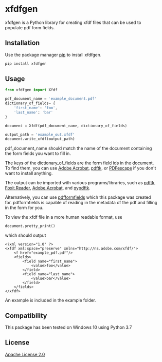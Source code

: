 # xfdfgen

xfdfgen is a Python library for creating xfdf files that can be used to populate pdf form fields.

## Installation

Use the package manager [pip](https://pip.pypa.io/en/stable/) to install xfdfgen.

```bash
pip install xfdfgen
```

## Usage

```python
from xfdfgen import Xfdf

pdf_document_name = 'example_document.pdf'
dictionary_of_fields= {
    'first_name': 'foo',
    'last_name': 'bar'
}

document = Xfdf(pdf_document_name, dictionary_of_fields)

output_path = 'example_out.xfdf'
document.write_xfdf(output_path)
```

pdf_document_name should match the name of the document containing the form fields you want to fill in.

The keys of the dictionary_of_fields are the form field ids 
in the document. To find them, you can use 
[Adobe Acrobat](https://acrobat.adobe.com/us/en/acrobat.html),
[pdftk](https://www.pdflabs.com/tools/pdftk-the-pdf-toolkit/),
or [PDFescape](https://www.pdfescape.com/open/) if you don't want
to install anything.
   
The output can be imported with various programs/libraries, such as
[pdftk](https://www.pdflabs.com/tools/pdftk-the-pdf-toolkit/),
[Foxit Reader](https://www.foxitsoftware.com/),
[Adobe Acrobat](https://acrobat.adobe.com/us/en/acrobat.html),
and [pypdftk](https://github.com/revolunet/pypdftk).

Alternatively, you can use [pdfformfields](https://github.com/Balonger/pdfformfields)
which this package was created for. pdfformfields is capable
of reading in the metadata of the pdf and 
filling in the form for you.

To view the xfdf file in a more human readable format, use

```python
document.pretty_print()
``` 
which should output

```
<?xml version="1.0" ?>
<xfdf xml:space="preserve" xmlns="http://ns.adobe.com/xfdf/">
	<f href="example_pdf.pdf"/>
	<fields>
		<field name="first_name">
			<value>foo</value>
		</field>
		<field name="last_name">
			<value>bar</value>
		</field>
	</fields>
</xfdf>
```

An example is included in the example folder.

## Compatibility
This package has been tested on Windows 10 using Python 3.7

## License
[Apache License 2.0](https://choosealicense.com/licenses/apache-2.0/#)